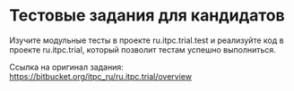 # Тестовые задания для кандидатов

Изучите модульные тесты в проекте ru.itpc.trial.test и реализуйте код в проекте ru.itpc.trial, который позволит тестам успешно выполниться.


Ссылка на оригинал задания: https://bitbucket.org/itpc_ru/ru.itpc.trial/overview
